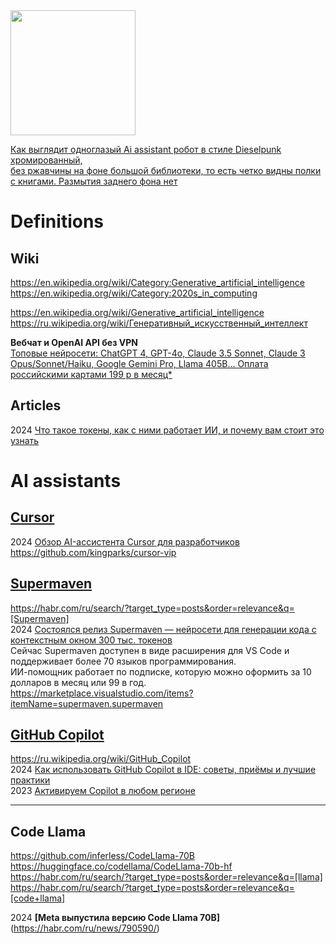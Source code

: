 <img src="https://github.com/ivgnk/DS-ML-DL-AI/blob/master/AI%20assistant/AI%20assistant%20%D1%80%D0%BE%D0%B1%D0%BE%D1%82%20(shedevrum_ai).jpg" width=200>                 

[Как выглядит одноглазый Ai assistant робот в стиле Dieselpunk хромированный,                                       
без ржавчины на фоне большой библиотеки, то есть четко видны полки с книгами. Размытия заднего фона нет](https://shedevrum.ai/text-to-image)             

# Definitions
## Wiki                 
https://en.wikipedia.org/wiki/Category:Generative_artificial_intelligence                             
https://en.wikipedia.org/wiki/Category:2020s_in_computing                      

https://en.wikipedia.org/wiki/Generative_artificial_intelligence                     
https://ru.wikipedia.org/wiki/Генеративный_искусственный_интеллект                    

**Вебчат и OpenAI API без VPN**                 
[Топовые нейросети: ChatGPT 4, GPT-4o, Claude 3.5 Sonnet, Claude 3 Opus/Sonnet/Haiku, Google Gemini Pro, Llama 405B...
Оплата российскими картами
199 р в месяц*](https://vsegpt.ru/)          

## Articles                         
2024 [Что такое токены, как с ними работает ИИ, и почему вам стоит это узнать](https://www.techinsider.ru/news/news-1635093-chto-takoe-tokeny-kak-s-nimi-rabotaet-ii-i-pochemu-vam-stoit-eto-uznat/)               
# AI assistants              
## [Cursor](https://www.cursor.com)                       
2024 [Обзор AI-ассистента Cursor для разработчиков](https://habr.com/ru/companies/otus/articles/844866/)             
https://github.com/kingparks/cursor-vip                

## [Supermaven](https://supermaven.com)                  
https://habr.com/ru/search/?target_type=posts&order=relevance&q=[Supermaven]                      
2024 [Состоялся релиз Supermaven — нейросети для генерации кода с контекстным окном 300 тыс. токенов](https://habr.com/ru/news/798297/)         
Сейчас Supermaven доступен в виде расширения для VS Code и поддерживает более 70 языков программирования.                   
ИИ-помощник работает по подписке, которую можно оформить за 10 долларов в месяц или 99 в год.               
https://marketplace.visualstudio.com/items?itemName=supermaven.supermaven

## [GitHub Copilot](https://github.com/features/copilot)                      
https://ru.wikipedia.org/wiki/GitHub_Copilot                          
2024 [Как использовать GitHub Copilot в IDE: советы, приёмы и лучшие практики](https://habr.com/ru/companies/otus/articles/815083/)            
2023 [Активируем Copilot в любом регионе](https://teletype.in/@marble_money/aktiviruem-copilot)          
- - - 

## Code Llama
https://github.com/inferless/CodeLlama-70B                  
https://huggingface.co/codellama/CodeLlama-70b-hf               
https://habr.com/ru/search/?target_type=posts&order=relevance&q=[llama]                         
https://habr.com/ru/search/?target_type=posts&order=relevance&q=[code+llama]                

2024 **[Meta выпустила версию Code Llama 70B]**(https://habr.com/ru/news/790590/)          

